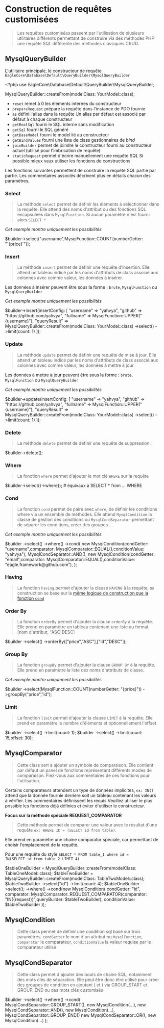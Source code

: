 # Construction de requêtes customisées

> Les requêtes customisées passent par l'utilisation de plusieurs utilitaires différents permettant de construire via des méthodes PHP une requête SQL différente des méthodes classiques CRUD.

## MysqlQueryBuilder

L'utilitaire principale, le constructeur de requête <code>EagleCore\Database\Default\QueryBuilder\MysqlQueryBuilder</code>

<code-block lang="php">
&lt;?php
use EagleCore\Database\Default\QueryBuilder\MysqlQueryBuilder;

MysqlQueryBuilder::createFrom(modelClass: YourModel::class);
</code-block>

- <code>reset</code> remet à 0 les éléments internes du constructeur
- <code>prepareRequest</code> prépare la requête dans l'instance de PDO fournie
- <code>as</code> défini l'alias dans la requête
    <warning>Un alias par défaut est associé par défaut à chaque constructeur</warning>
- <code>getRealSql</code> fourni le SQL interne sans modification
- <code>getSql</code> fourni le SQL généré
- <code>getBaseModel</code> fourni le model lié au constructeur
- <code>getBindValues</code> fourni une liste de class gestionnaires de *bind*
- <code>joinBuilder</code> permet de joindre le constructeur fourni au constructeur actuel (utilisé pour l'imbrication de requête)
- <code>staticRequest</code> permet d'écrire manuellement une requête SQL
    <warning>Si possible mieux vaux utiliser les fonctions de constructions</warning>

<note>Les fonctions suivantes permettent de construire la requête SQL partie par partie. Les commentaires associés décrivent plus en détails chacun des paramètres.</note>

### Select

> La méthode <code>select</code> permet de définir les éléments à sélectionner dans la requête. Elle attend des noms d'attribut ou des fonctions SQL encapsulées dans <code>MysqlFunction</code>. Si aucun paramètre n'est fourni alors <code>SELECT *</code>

*Cet exemple montre uniquement les possibilités*

<code-block lang="php">
$builder->select("username",MysqlFunction::COUNT(numberGetter: "`{price}`"));
</code-block>

### Insert

> La méthode <code>insert</code> permet de définir une requête d'insertion. Elle attend un tableau indicé par les noms d'attributs de class associé aux colonnes avec comme valeur, les données à insérer.

Les données à insérer peuvent être sous la forme : <code>brute</code>, <code>MysqlFunction</code> ou <code>MysqlQueryBuilder</code>

*Cet exemple montre uniquement les possibilités*

<code-block lang="php">
$builder->insert(insertConfig: [
    "username" => "yahvya",
    "github" => "https://github.com/yahvya",
    "fullname" => MysqlFunction::UPPER("{username}"),
    "queryResult" => MysqlQueryBuilder::createFrom(modelClass: YourModel::class)
        ->select()
        ->limit(count: 1)
]);
</code-block>

### Update

> La méthode <code>update</code> permet de définir une requête de mise à jour. Elle attend un tableau indicé par les noms d'attributs de class associé aux colonnes avec comme valeur, les données à mettre à jour.

Les données à mettre à jour peuvent être sous la forme : <code>brute</code>, <code>MysqlFunction</code> ou <code>MysqlQueryBuilder</code>

*Cet exemple montre uniquement les possibilités*

<code-block lang="php">
$builder->update(insertConfig: [
    "username" => "yahvya",
    "github" => "https://github.com/yahvya",
    "fullname" => MysqlFunction::UPPER("{username}"),
    "queryResult" => MysqlQueryBuilder::createFrom(modelClass: YourModel::class)
        ->select()
        ->limit(count: 1)
]);
</code-block>

### Delete

> La méthode <code>delete</code> permet de définir une requête de suppression. 

<code-block lang="php">
$builder->delete();
</code-block>

### Where

> La fonction <code>where</code> permet d'ajouter le mot clé <code>WHERE</code> sur la requête

<code-block lang="php">
$builder->select()->where(); # équivaux à SELECT * from ... WHERE
</code-block>

### Cond

> La fonction <code>cond</code> permet de paire avec <code>where</code>, de définir les conditions where via un ensemble de méthodes. Elle attend <code>MysqlCondition</code> la classe de gestion des conditions ou <code>MysqlCondSeparator</code> permettant de séparer les conditions, créer des groupes ...

*Cet exemple montre uniquement les possibilités*

<code-block lang="php">
$builder
    ->select()
    ->where()
    ->cond(
        new MysqlCondition(condGetter: "username",comparator: MysqlComparator::EQUAL(),conditionValue: "yahvya"),
        MysqlCondSeparator::AND(),
        new MysqlCondition(condGetter: "email",comparator: MysqlComparator::EQUAL(),conditionValue: "eagle.framework@github.com"),
    );
</code-block>

### Having

> La fonction <code>having</code> permet d'ajouter la clause <code>HAVING</code> à la requête, sa construction se base sur la [même logique de construction que la fonction <code>cond</code>](#cond)

### Order By

> La fonction <code>orderBy</code> permet d'ajouter la clause <code>orderBy</code> à la requête. Elle prend en paramètre un tableau contenant une liste au format [nom d'attribut, "ASC|DESC]

<code-block lang="php">
$builder
    ->select()
    ->orderBy(["price","ASC"],["id","DESC"]);
</code-block>

### Group By

> La fonction <code>groupBy</code> permet d'ajouter la clause <code>GROUP BY</code> à la requête. Elle prend en paramètre la liste des noms d'attributs de classe.

*Cet exemple montre uniquement les possibilités*

<code-block lang="php">
$builder
    ->select(MysqlFunction::COUNT(numberGetter: "{price}"))
    ->groupBy("price","id");
</code-block>

### Limit

> La fonction <code>limit</code> permet d'ajouter la clause <code>LIMIT</code> à la requête. Elle prend en paramètre le nombre d'éléments et optionnellement l'offset.

<code-block lang="php">
$builder
    ->select()
    ->limit(count: 1);
$builder
    ->select()
    ->limit(count: 15,offset: 30);
</code-block>

## MysqlComparator

> Cette class sert à ajouter un symbole de comparaison. Elle contient par défaut un panel de fonctions représentant différents modes de comparaison. Fiez-vous aux commentaires de ces fonctions pour l'utilisation.

<note>Certains comparateurs attendent un type de données implicites, <code>ex: IN()</code> attend que la donnée fournie derrière soit un tableau contenant les valeurs à vérifier. Les commentaires définissent les requis</note>
<warning>Veuillez utiliser le plus possible les fonctions déjà définies et éviter d'utiliser le constructeur.</warning>

**Focus sur la méthode spéciale REQUEST_COMPARATOR**

> Cette méthode permet de comparer une valeur avec le résultat d'une requête <code>ex: WHERE ID = (SELECT id from table)</code>.

Elle prend en paramètre une chaine comparator spéciale, car permettant de choisir l'emplacement de la requête.

Pour une requête du style <code>SELECT * FROM table_1 where id = IN(SELECT id from table_2 LIMIT 4)</code>

<code-block lang="php">
$tableOneBuilder = MysqlQueryBuilder::createFrom(modelClass: TableOneModel::class);
$tableTwoBuilder = MysqlQueryBuilder::createFrom(modelClass: TableTwoModel::class);
$tableTwoBuilder
    ->select("id")
    ->limit(count: 4);
$tableOneBuilder
    ->select();
    ->where()
    ->cond(new MysqlCondition(
        condGetter: "id",
        comparator: MysqlComparator::REQUEST_COMPARATOR(comparator: "IN({request})",queryBuilder: $tableTwoBuilder),
        conditionValue: $tableTwoBuilder
    ));
</code-block>

## MysqlCondition

> Cette class permet de définir une condition sql basé sur trois paramètres, <code>condGetter</code> le nom d'un attribut ou <code>MysqlFunction</code>, <code>comparator</code> le comparateur, <code>conditionValue</code> la valeur requise par le comparateur utilisé

## MysqlCondSeparator

> Cette class permet d'ajouter des bouts de chaine SQL, notamment des mots clés de séparation. Elle peut être donc être utilisé pour créer des groupes de condition en ajoutant ( et ) via GROUP_START et GROUP_END ou des mots clés customisés

<code-block lang="php">
$builder
    ->select()
    ->where()
    ->cond(
        MysqlCondSeparator::GROUP_START(),
            new MysqlCondition(...),
            new MysqlCondSeparator::AND(),
            new MysqlCondition(...),
        MysqlCondSeparator::GROUP_END()
        new MysqlCondSeparator::OR(),
        new MysqlCondition(...)
    );
</code-block>